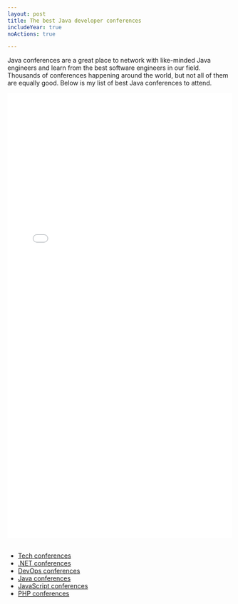```yaml
---
layout: post
title: The best Java developer conferences
includeYear: true
noActions: true

---
```


Java conferences are a great place to network with like-minded Java engineers and learn from the best software engineers in our field. Thousands of conferences happening around the world, but not all of them are equally good. Below is my list of best Java conferences to attend. 

<div align="center">
<iframe width="100%" height="1000px" src="//dev.events/java" title="Java conferences" frameborder="0" allow="accelerometer; autoplay; clipboard-write; encrypted-media; gyroscope; picture-in-picture" allowfullscreen></iframe>
</div>

<br>

* [Tech conferences](/conferences/tech)
* [.NET conferences](/conferences/dotnet)
* [DevOps conferences](/conferences/devops)
* [Java conferences](/conferences/java)
* [JavaScript conferences](/conferences/javascript)
* [PHP conferences](/conferences/php)